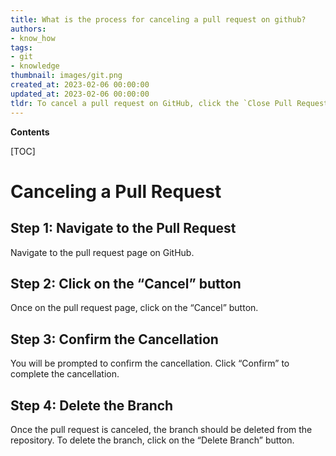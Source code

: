 ```yaml
---
title: What is the process for canceling a pull request on github?
authors:
- know_how
tags:
- git
- knowledge
thumbnail: images/git.png
created_at: 2023-02-06 00:00:00
updated_at: 2023-02-06 00:00:00
tldr: To cancel a pull request on GitHub, click the `Close Pull Request` button at the bottom of the pull request page.
---
```


**Contents**

[TOC]

# Canceling a Pull Request

## Step 1: Navigate to the Pull Request
Navigate to the pull request page on GitHub.

## Step 2: Click on the “Cancel” button
Once on the pull request page, click on the “Cancel” button.

## Step 3: Confirm the Cancellation
You will be prompted to confirm the cancellation. Click “Confirm” to complete the cancellation.

## Step 4: Delete the Branch
Once the pull request is canceled, the branch should be deleted from the repository. To delete the branch, click on the “Delete Branch” button.
